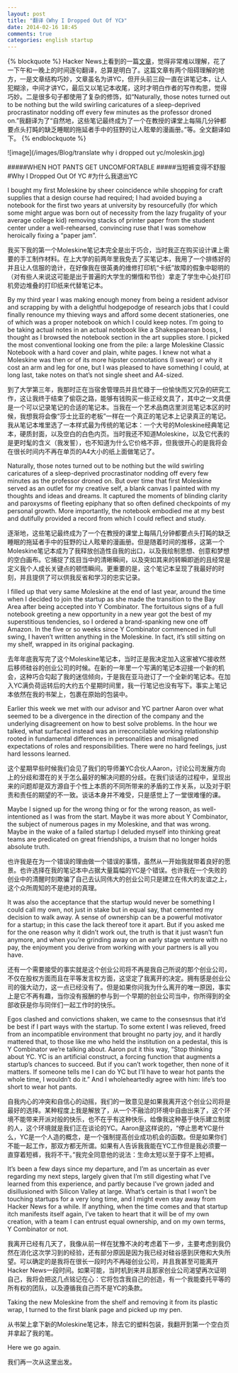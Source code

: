 ```yaml
---
layout: post
title: "翻译《Why I Dropped Out Of YC》"
date: 2014-02-16 18:45
comments: true
categories: english startup
---
```


{% blockquote %}
Hacker News上看到的一篇<a href="https://news.ycombinator.com/item?id=7242265">文章</a>，觉得非常难以理解，花了一下午和一晚上的时间逐句翻译，总算是明白了。这篇文章有两个阻碍理解的地方，一是文章结构巧妙，文章虽名为讲YC，但开头前三段一直在讲笔记本，让人犯糊涂，中间才讲YC，最后又以笔记本收尾，这时才明白作者的写作构思，觉得巧妙。二是很多句子都使用了复杂的修饰，如“Naturally, those notes turned out to be nothing but the wild swirling caricatures of a sleep-deprived procrastinator nodding off every few minutes as the professor droned on.”我翻译为了“自然地，这些笔记最终成为了一个在教授的课堂上每隔几分钟都要点头打盹的缺乏睡眠的拖延者手中的狂野的让人眩晕的漫画册。”等。全文翻译如下。
{% endblockquote %}

![image](/images/Blog/translate why i dropped out yc/moleskin.jpg)

#####WHEN HOT PANTS GET UNCOMFORTABLE
#####当短裤变得不舒服
#Why I Dropped Out Of YC
#为什么我退出YC

I bought my first Moleskine by sheer coincidence while shopping for craft supplies that a design course had required; I had avoided buying a notebook for the first two years at university by resourcefully (for which some might argue was born out of necessity from the lazy frugality of your average college kid) removing stacks of printer paper from the student center under a well-rehearsed, convincing ruse that I was somehow heroically fixing a “paper jam”.

我买下我的第一个Moleskine笔记本完全是出于巧合，当时我正在购买设计课上需要的手工制作材料。在上大学的前两年里我免去了买笔记本，我用了一个排练好的并且让人信服的诡计，在好像我在很英勇的维修打印机“卡纸”故障的假象中聪明的（对有些人来说这可能是出于普遍的大学生的懒惰和节俭）拿走了学生中心处打印机旁边堆叠的打印纸来代替笔记本。

By my third year I was making enough money from being a resident advisor and scrapping by with a delightful hodgepodge of research jobs that I could finally renounce my thieving ways and afford some decent stationeries, one of which was a proper notebook on which I could keep notes. I’m going to be taking actual notes in an actual notebook like a Shakespearean boss, I thought as I browsed the notebook section in the art supplies store. I picked the most conventional looking one from the pile: a large Moleskine Classic Notebook with a hard cover and plain, white pages. I knew not what a Moleskine was then or of its more hipster connotations (I swear) or why it cost an arm and leg for one, but I was pleased to have something I could, at long last, take notes on that’s not single sheet and A4-sized.

到了大学第三年，我那时正在当宿舍管理员并且忙碌于一份愉快而又冗杂的研究工作，这让我终于结束了偷窃之路，能够有钱购买一些正经文具了，其中之一文具便是一个可以记录笔记的合适的笔记本。当我在一个艺术品商店里浏览笔记本区的时候，我想我将会像“莎士比亚的老板”一样在一个真正的笔记本上记录真正的笔记。我从笔记本堆里选了一本样式最为传统的笔记本：一个大号的Moleskine经典笔记本，硬质封面，以及空白的白色内页。当时我还不知道Moleskine，以及它代表的是更时髦的含义（我发誓），也不知道为什么它价格不菲，但我很开心的是我将会在很长时间内不再在单页的A4大小的纸上面做笔记了。

Naturally, those notes turned out to be nothing but the wild swirling caricatures of a sleep-deprived procrastinator nodding off every few minutes as the professor droned on. But over time that first Moleskine served as an outlet for my creative self, a blank canvas I painted with my thoughts and ideas and dreams. It captured the moments of blinding clarity and paroxysms of fleeting epiphany that so often defined checkpoints of my personal growth. More importantly, the notebook embodied me at my best and dutifully provided a record from which I could reflect and study.

逐渐地，这些笔记最终成为了一个在教授的课堂上每隔几分钟都要点头打盹的缺乏睡眠的拖延者手中的狂野的让人眩晕的漫画册。但是随着时间的推移，这第一个Moleskine笔记本成为了我释放创造性自我的出口，以及我绘制思想、创意和梦想的空白画布。它捕捉了炫目当中的清晰瞬间，以及突如其来的转瞬即逝的且经常是定义我个人成长关键点的顿悟瞬间。更重要的是，这个笔记本呈现了我最好的时刻，并且提供了可以供我反省和学习的忠实记录。

I filled up that very same Moleskine at the end of last year, around the time when I decided to join the startup as she made the transition to the Bay Area after being accepted into Y Combinator. The fortuitous signs of a full notebook greeting a new opportunity in a new year got the best of my superstitious tendencies, so I ordered a brand-spanking new one off Amazon. In the five or so weeks since Y Combinator commenced in full swing, I haven’t written anything in the Moleskine. In fact, it’s still sitting on my shelf, wrapped in its original packaging.

去年年底我写完了这个Moleskine笔记本，当时正是我决定加入这家被YC接收然后移师硅谷的创业公司的时候。在新的一年里一个写满的笔记本迎接一个新的机会，这种巧合勾起了我的迷信倾向，于是我在亚马逊订了一个全新的笔记本。在加入YC满负荷运转后的大约五个星期时间里，我一行笔记也没有写下。事实上笔记本依然在我的书架上，包裹在原始的包装中。

Earlier this week we met with our advisor and YC partner Aaron over what seemed to be a divergence in the direction of the company and the underlying disagreement on how to best solve problems. In the hour we talked, what surfaced instead was an irreconcilable working relationship rooted in fundamental differences in personalities and misaligned expectations of roles and responsibilities. There were no hard feelings, just hard lessons learned.

这个星期早些时候我们会见了我们的导师兼YC合伙人Aaron，讨论公司发展方向上的分歧和潜在的关于怎么最好的解决问题的分歧。在我们谈话的过程中，呈现出来的问题却是双方源自于个性上本质的不同所带来的矛盾的工作关系，以及对于职责和责任的期望的不一致。谈话本身并不难受，只是感觉上了一堂很难懂的课。

Maybe I signed up for the wrong thing or for the wrong reason, as well-intentioned as I was from the start. Maybe it was more about Y Combinator, the subject of numerous pages in my Moleskine, and that was wrong. Maybe in the wake of a failed startup I deluded myself into thinking great teams are predicated on great friendships, a truism that no longer holds absolute truth.

也许我是在为一个错误的理由做一个错误的事情，虽然从一开始我就带着良好的愿景。也许选择在我的笔记本中占据大量篇幅的YC是个错误。也许我在一个失败的创业中的清醒时刻欺骗了自己去认同伟大的创业公司只是建立在伟大的友谊之上，这个众所周知的不是绝对的真理。

It was also the acceptance that the startup would never be something I could call my own, not just in stake but in equal say, that cemented my decision to walk away. A sense of ownership can be a powerful motivator for a startup; in this case the lack thereof tore it apart. But if you asked me for the one reason why it didn’t work out, the truth is that it just wasn’t fun anymore, and when you’re grinding away on an early stage venture with no pay, the enjoyment you derive from working with your partners is all you have.

还有一个需要接受的事实就是这个创业公司将不再是我自己所说的那个创业公司，不仅在股权方面而且在平等发言权方面，这坚定了我离开的决定。拥有感是创业公司的强大动力，这一点已经没有了。但是如果你问我为什么离开的唯一原因，事实上是它不再有趣，当你没有报酬的参与到一个早期的创业公司当中，你所得到的全部收获是你与同伴们一起工作时的快乐。

Egos clashed and convictions shaken, we came to the consesnsus that it’d be best if I part ways with the startup. To some extent I was relieved, freed from an incompatible environment that brought no party joy, and it hardly mattered that, to those like me who held the institution on a pedestal, this is Y Combinator we’re talking about. Aaron put it this way, “Stop thinking about YC. YC is an artificial construct, a forcing function that augments a startup’s chances to succeed. But if you can’t work together, then none of it matters. If someone tells me I can do YC but I’ll have to wear hot pants the whole time, I wouldn’t do it.” And I wholeheartedly agree with him: life’s too short to wear hot pants.

自我内心的冲突和自信心的动摇，我们的一致意见是如果我离开这个创业公司将是最好的选择。某种程度上我是解放了，从一个不融洽的环境中自由出来了，这个环境不能带来开派对般的快乐，也不在乎有这种快乐，给像我这种基于快乐建立制度的人，这个环境就是我们正在谈论的YC。Aaron是这样说的，“停止思考YC是什么，YC是一个人造的概念，是一个强制提高创业成功机会的函数。但是如果你们不能一起工作，那双方都无所谓。如果有人告诉我我能在YC工作但是我必须要一直穿着短裤，我将不干。”我完全同意他的说法：生命太短以至于穿不上短裤。

It’s been a few days since my departure, and I’m as uncertain as ever regarding my next steps, largely given that I’m still digesting what I’ve learned from this experience, and partly because I’ve grown jaded and disillusioned with Silicon Valley at large. What’s certain is that I won’t be touching startups for a very long time, and I might even stay away from Hacker News for a while. If anything, when the time comes and that startup itch manifests itself again, I’ve taken to heart that it will be of my own creation, with a team I can entrust equal ownership, and on my own terms, Y Combinator or not.

我离开已经有几天了，我像从前一样在犹豫不决的考虑着下一步，主要考虑到我仍然在消化这次学习到的经验，还有部分原因是因为我已经对硅谷感到厌倦和大失所望。可以确定的是我将在很长一段时内不再碰创业公司，并且我甚至可能离开Hacker News一段时间。如果可能，当时机到来并且那家创业公司渴望再次证明自己，我将会把这几点铭记在心：它将包含我自己的创造，有一个我能委托平等的所有权的团队，以及遵循我自己而不是YC的条款。

Taking the new Moleskine from the shelf and removing it from its plastic wrap, I turned to the first blank page and picked up my pen.

从书架上拿下新的Moleskine笔记本，除去它的塑料包装，我翻开到第一个空白页并拿起了我的笔。

Here we go again.

我们再一次从这里出发。
